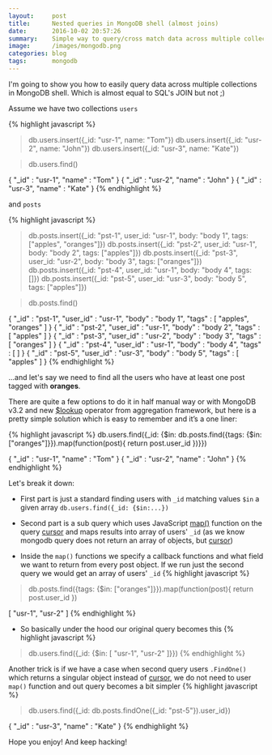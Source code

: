 ```yaml
---
layout:     post
title:      Nested queries in MongoDB shell (almost joins)
date:       2016-10-02 20:57:26
summary:    Simple way to query/cross match data across multiple collections.
image:      /images/mongodb.png
categories: blog
tags:       mongodb
---
```


I'm going to show you how to easily query data across multiple collections in MongoDB shell. Which is almost equal to SQL's JOIN but not ;)

Assume we have two collections `users`

{% highlight javascript %}
> db.users.insert({_id: "usr-1", name: "Tom"})
> db.users.insert({_id: "usr-2", name: "John"})
> db.users.insert({_id: "usr-3", name: "Kate"})

> db.users.find()

{ "_id" : "usr-1", "name" : "Tom" }
{ "_id" : "usr-2", "name" : "John" }
{ "_id" : "usr-3", "name" : "Kate" }
{% endhighlight %}

 and `posts`

{% highlight javascript %}
> db.posts.insert({_id: "pst-1", user_id: "usr-1", body: "body 1", tags: ["apples", "oranges"]})
> db.posts.insert({_id: "pst-2", user_id: "usr-1", body: "body 2", tags: ["apples"]})
> db.posts.insert({_id: "pst-3", user_id: "usr-2", body: "body 3", tags: ["oranges"]})
> db.posts.insert({_id: "pst-4", user_id: "usr-1", body: "body 4", tags: []})
> db.posts.insert({_id: "pst-5", user_id: "usr-3", body: "body 5", tags: ["apples"]})

> db.posts.find()

{ "_id" : "pst-1", "user_id" : "usr-1", "body" : "body 1", "tags" : [ "apples", "oranges" ] }
{ "_id" : "pst-2", "user_id" : "usr-1", "body" : "body 2", "tags" : [ "apples" ] }
{ "_id" : "pst-3", "user_id" : "usr-2", "body" : "body 3", "tags" : [ "oranges" ] }
{ "_id" : "pst-4", "user_id" : "usr-1", "body" : "body 4", "tags" : [ ] }
{ "_id" : "pst-5", "user_id" : "usr-3", "body" : "body 5", "tags" : [ "apples" ] }
{% endhighlight %}

...and let's say we need to find all the users who have at least one post tagged with **oranges**.

There are quite a few options to do it in half manual way or with MongoDB v3.2 and new
[$lookup](https://docs.mongodb.com/manual/reference/operator/aggregation/lookup/) operator from aggregation framework,
but here is a pretty simple solution which is easy to remember and it’s a one liner:

{% highlight javascript %}
db.users.find({_id: {$in: db.posts.find({tags: {$in: ["oranges"]}}).map(function(post){ return post.user_id })}})

{ "_id" : "usr-1", "name" : "Tom" }
{ "_id" : "usr-2", "name" : "John" }
{% endhighlight %}

Let's break it down:

* First part is just a standard finding users with `_id` matching values `$in` a given array `db.users.find({_id: {$in:...})`

* Second part is a sub query which uses JavaScript [map()](https://developer.mozilla.org/en-US/docs/Web/JavaScript/Reference/Global_Objects/Map) function on the query
[cursor](https://docs.mongodb.com/manual/tutorial/iterate-a-cursor/) and maps results into array of users' `_id`
(as we know mongodb query does not return an array of objects, but [cursor](https://docs.mongodb.com/manual/tutorial/iterate-a-cursor/))

* Inside the `map()` functions we specify a callback functions and what field we want to return from every post object. If we run just the second query we would get an array of users' `_id`
{% highlight javascript %}
> db.posts.find({tags: {$in: ["oranges"]}}).map(function(post){ return post.user_id })

[ "usr-1", "usr-2" ]
{% endhighlight %}

* So basically under the hood our original query becomes this
{% highlight javascript %}
> db.users.find({_id: {$in: [ "usr-1", "usr-2" ]}})
{% endhighlight %}

Another trick is if we have a case when second query users `.FindOne()` which returns a singular object instead of [cursor](https://docs.mongodb.com/manual/tutorial/iterate-a-cursor/), we do not need to user `map()` function and out query becomes a bit simpler
{% highlight javascript %}
> db.users.find({_id: db.posts.findOne({_id: "pst-5"}).user_id})

{ "_id" : "usr-3", "name" : "Kate" }
{% endhighlight %}

Hope you enjoy! And keep hacking!